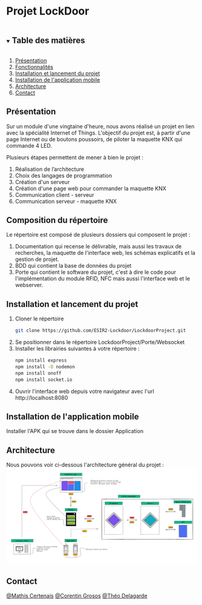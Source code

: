 <h1>Projet LockDoor</h1>
<!-- TABLE OF CONTENTS -->
<details open="open">
  <summary><h2 style="display: inline-block">Table des matières</h2></summary>
  <ol>
    <li><a href="#Présentation">Présentation</a></li>
    <li><a href="#Fonctionnalités">Fonctionnalités</a></li>
    <li><a href="#Installation et lancement du projet">Installation et lancement du projet</a></li>
    <li><a href="#Installation de l'application mobile">Installation de l'application mobile</a></li>
    <li><a href="#Architecture">Architecture</a></li>
    <li><a href="#Contact">Contact</a></li>
  </ol>
</details>

## Présentation

Sur un module d'une vingtaine d'heure, nous avons réalisé un projet en lien avec la spécialité Internet of Things. L'objectif du projet est, à partir d'une page Internet ou de boutons poussoirs, de piloter la maquette KNX qui commande 4 LED. 

Plusieurs étapes permettent de mener à bien le projet :
1. Réalisation de l’architecture
2. Choix des langages de programmation
3. Création d'un serveur
4. Création d'une page web pour commander la maquette KNX
5. Communication client - serveur
6. Communication serveur - maquette KNX


## Composition du répertoire
Le répertoire est composé de plusieurs dossiers qui composent le projet :
1. Documentation qui recense le délivrable, mais aussi les travaux de recherches, la maquette de l'interface web, les schémas explicatifs et la gestion de projet.
2. BDD qui contient la base de données du projet
3. Porte qui contient le software du projet, c'est à dire le code pour l'implémentation du module RFID, NFC mais aussi l'interface web et le webserver.

## Installation et lancement du projet

1. Cloner le répertoire
   ```sh
   git clone https://github.com/ESIR2-Lockdoor/LockdoorProject.git
   ```
2. Se positionner dans le répertoire LockdoorProject/Porte/Websocket
3. Installer les librairies suivantes à votre répertoire :
   ```sh
   npm install express
   npm install -D nodemon
   npm install onoff
   npm install socket.io

   ```
4. Ouvrir l'interface web depuis votre navigateur avec l'url http://localhost:8080

## Installation de l'application mobile
Installer l'APK qui se trouve dans le dossier Application

## Architecture
Nous pouvons voir ci-dessous l'architecture général du projet :
 ![Screenshot](Documentation/Architecture/Architecture.png) 

## Contact

[@Mathis Certenais](https://www.linkedin.com/in/mathiscertenais/)
[@Corentin Grosos](https://www.linkedin.com/in/corentin-grosos-8092a719b/?originalSubdomain=fr)
[@Théo Delagarde](https://www.linkedin.com/in/th%C3%A9o-delagarde-029a35188/)
